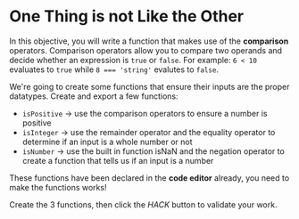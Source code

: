# One Thing is not Like the Other

In this objective, you will write a function that makes use of the **comparison** operators. Comparison operators allow you to compare two operands and decide whether an expression is `true` or `false`. For example: `6 < 10` evaluates to `true` while `8 === 'string'` evalutes to `false`.

We're going to create some functions that ensure their inputs are the proper datatypes. Create and export a few functions:

- `isPositive` -> use the comparison operators to ensure a number is positive
- `isInteger` -> use the remainder operator and the equality operator to determine if an input is a whole number or not
- `isNumber` -> use the built in function isNaN and the negation operator to create a function that tells us if an input is a number

These functions have been declared in the **code editor** already, you need to make the functions works!

Create the 3 functions, then click the _HACK_ button to validate your work.
